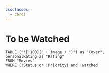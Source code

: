 ```yaml
---
cssclasses:
  - cards
---
```


# To be Watched

```dataview
TABLE ("![|100](" + image + ")") as "Cover", 
personalRating as "Rating"
FROM "Movies"
WHERE (!Status or !Priority) and !watched
```












